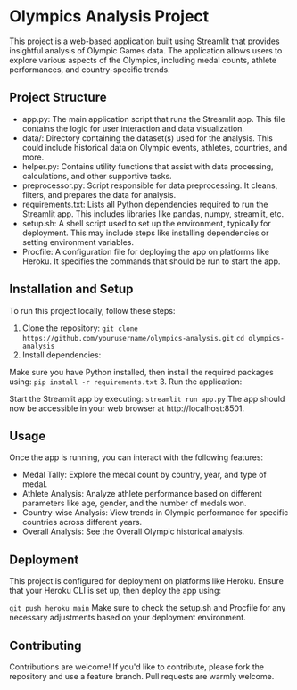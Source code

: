 # Olympics Analysis Project
This project is a web-based application built using Streamlit that provides insightful analysis of Olympic Games data. The application allows users to explore various aspects of the Olympics, including medal counts, athlete performances, and country-specific trends.

## Project Structure
- app.py: The main application script that runs the Streamlit app. This file contains the logic for user interaction and data visualization.
- data/: Directory containing the dataset(s) used for the analysis. This could include historical data on Olympic events, athletes, countries, and more.
- helper.py: Contains utility functions that assist with data processing, calculations, and other supportive tasks.
- preprocessor.py: Script responsible for data preprocessing. It cleans, filters, and prepares the data for analysis.
- requirements.txt: Lists all Python dependencies required to run the Streamlit app. This includes libraries like pandas, numpy, streamlit, etc.
- setup.sh: A shell script used to set up the environment, typically for deployment. This may include steps like installing dependencies or setting environment variables.
- Procfile: A configuration file for deploying the app on platforms like Heroku. It specifies the commands that should be run to start the app.
## Installation and Setup
To run this project locally, follow these steps:

1. Clone the repository:
`git clone https://github.com/yourusername/olympics-analysis.git`
`cd olympics-analysis`
2. Install dependencies:

Make sure you have Python installed, then install the required packages using:
`pip install -r requirements.txt`
3. Run the application:

Start the Streamlit app by executing:
`streamlit run app.py`
The app should now be accessible in your web browser at http://localhost:8501.

## Usage
Once the app is running, you can interact with the following features:

- Medal Tally: Explore the medal count by country, year, and type of medal.
- Athlete Analysis: Analyze athlete performance based on different parameters like age, gender, and the number of medals won.
- Country-wise Analysis: View trends in Olympic performance for specific countries across different years.
- Overall Analysis: See the Overall Olympic historical analysis.
## Deployment
This project is configured for deployment on platforms like Heroku. Ensure that your Heroku CLI is set up, then deploy the app using:

`git push heroku main`
Make sure to check the setup.sh and Procfile for any necessary adjustments based on your deployment environment.

## Contributing
Contributions are welcome! If you'd like to contribute, please fork the repository and use a feature branch. Pull requests are warmly welcome.

